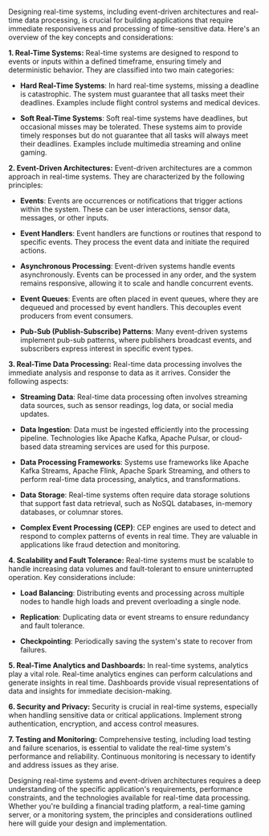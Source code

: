 Designing real-time systems, including event-driven architectures and real-time data processing, is crucial for building applications that require immediate responsiveness and processing of time-sensitive data. Here's an overview of the key concepts and considerations:

**1. Real-Time Systems:**
Real-time systems are designed to respond to events or inputs within a defined timeframe, ensuring timely and deterministic behavior. They are classified into two main categories:

- **Hard Real-Time Systems**: In hard real-time systems, missing a deadline is catastrophic. The system must guarantee that all tasks meet their deadlines. Examples include flight control systems and medical devices.

- **Soft Real-Time Systems**: Soft real-time systems have deadlines, but occasional misses may be tolerated. These systems aim to provide timely responses but do not guarantee that all tasks will always meet their deadlines. Examples include multimedia streaming and online gaming.

**2. Event-Driven Architectures:**
Event-driven architectures are a common approach in real-time systems. They are characterized by the following principles:

- **Events**: Events are occurrences or notifications that trigger actions within the system. These can be user interactions, sensor data, messages, or other inputs.

- **Event Handlers**: Event handlers are functions or routines that respond to specific events. They process the event data and initiate the required actions.

- **Asynchronous Processing**: Event-driven systems handle events asynchronously. Events can be processed in any order, and the system remains responsive, allowing it to scale and handle concurrent events.

- **Event Queues**: Events are often placed in event queues, where they are dequeued and processed by event handlers. This decouples event producers from event consumers.

- **Pub-Sub (Publish-Subscribe) Patterns**: Many event-driven systems implement pub-sub patterns, where publishers broadcast events, and subscribers express interest in specific event types.

**3. Real-Time Data Processing:**
Real-time data processing involves the immediate analysis and response to data as it arrives. Consider the following aspects:

- **Streaming Data**: Real-time data processing often involves streaming data sources, such as sensor readings, log data, or social media updates.

- **Data Ingestion**: Data must be ingested efficiently into the processing pipeline. Technologies like Apache Kafka, Apache Pulsar, or cloud-based data streaming services are used for this purpose.

- **Data Processing Frameworks**: Systems use frameworks like Apache Kafka Streams, Apache Flink, Apache Spark Streaming, and others to perform real-time data processing, analytics, and transformations.

- **Data Storage**: Real-time systems often require data storage solutions that support fast data retrieval, such as NoSQL databases, in-memory databases, or columnar stores.

- **Complex Event Processing (CEP)**: CEP engines are used to detect and respond to complex patterns of events in real time. They are valuable in applications like fraud detection and monitoring.

**4. Scalability and Fault Tolerance:**
Real-time systems must be scalable to handle increasing data volumes and fault-tolerant to ensure uninterrupted operation. Key considerations include:

- **Load Balancing**: Distributing events and processing across multiple nodes to handle high loads and prevent overloading a single node.

- **Replication**: Duplicating data or event streams to ensure redundancy and fault tolerance.

- **Checkpointing**: Periodically saving the system's state to recover from failures.

**5. Real-Time Analytics and Dashboards:**
In real-time systems, analytics play a vital role. Real-time analytics engines can perform calculations and generate insights in real time. Dashboards provide visual representations of data and insights for immediate decision-making.

**6. Security and Privacy:**
Security is crucial in real-time systems, especially when handling sensitive data or critical applications. Implement strong authentication, encryption, and access control measures.

**7. Testing and Monitoring:**
Comprehensive testing, including load testing and failure scenarios, is essential to validate the real-time system's performance and reliability. Continuous monitoring is necessary to identify and address issues as they arise.

Designing real-time systems and event-driven architectures requires a deep understanding of the specific application's requirements, performance constraints, and the technologies available for real-time data processing. Whether you're building a financial trading platform, a real-time gaming server, or a monitoring system, the principles and considerations outlined here will guide your design and implementation.
